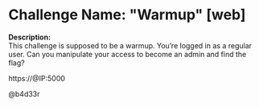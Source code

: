 # **Challenge Name: "Warmup"** [web]

**Description:**  
This challenge is supposed to be a warmup. You’re logged in as a regular user. Can you manipulate your access to become an admin and find the flag?

https://@IP:5000

@b4d33r
